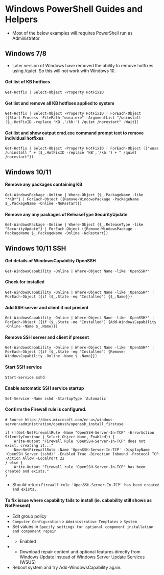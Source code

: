 # Windows PowerShell Guides and Helpers
- Most of the below examples will requires PowerShell run as Administrator

## Windows 7/8
- Later version of Windows have removed the ability to remove hotfixes using /quiet. So this will not work with Windows 10.  
#### Get list of KB hotfixes
`Get-Hotfix | Select-Object -Property HotFixID`  
#### Get list and remove all KB hotfixes applied to system
`Get-Hotfix | Select-Object -Property HotFixID | ForEach-Object ({Start-Process -FilePath "wusa.exe" -ArgumentList "/uninstall ($_.HotFixID -replace 'KB','/kb:') /quiet /norestart" -Wait})`
#### Get list and show output cmd.exe command prompt text to remove individual hotfixes
`Get-Hotfix | Select-Object -Property HotFixID | ForEach-Object ({"wusa /uninstall " + ($_.HotFixID -replace 'KB','/kb:') + " /quiet /norestart"})`

## Windows 10/11
#### Remove any packages containing KB
`Get-WindowsPackage -Online | Where-Object {$_.PackageName -like "*KB*"} | ForEach-Object ({Remove-WindowsPackage -PackageName $_.PackageName -Online -NoRestart})`
#### Remove any any packages of ReleaseType SecurityUpdate
`Get-WindowsPackage -Online | Where-Object {$_.ReleaseType -like "SecurityUpdate"} | ForEach-Object ({Remove-WindowsPackage -PackageName $_.PackageName -Online -NoRestart})`

## Windows 10/11 SSH
#### Get details of WindowsCapability OpenSSH
`Get-WindowsCapability -Online | Where-Object Name -like 'OpenSSH*'`
#### Check for installed
`Get-WindowsCapability -Online | Where-Object Name -like 'OpenSSH*' | ForEach-Object ({if ($_.State -eq "Installed") {$_.Name}})`
#### Add SSH server and client if not present
`Get-WindowsCapability -Online | Where-Object Name -like 'OpenSSH*' | ForEach-Object ({if ($_.State -ne "Installed") {Add-WindowsCapability -Online -Name $_.Name}})`
#### Remove SSH server and client if present
`Get-WindowsCapability -Online | Where-Object Name -like 'OpenSSH*' | ForEach-Object ({if ($_.State -eq "Installed") {Remove-WindowsCapability -Online -Name $_.Name}})`
#### Start SSH service
`Start-Service sshd`
#### Enable automatic SSH service startup
`Set-Service -Name sshd -StartupType 'Automatic'`
#### Confirm the Firewall rule is configured.
```
# Source https://docs.microsoft.com/en-us/windows-server/administration/openssh/openssh_install_firstuse

if (!(Get-NetFirewallRule -Name "OpenSSH-Server-In-TCP" -ErrorAction SilentlyContinue | Select-Object Name, Enabled)) {
    Write-Output "Firewall Rule 'OpenSSH-Server-In-TCP' does not exist, creating it..."
    New-NetFirewallRule -Name 'OpenSSH-Server-In-TCP' -DisplayName 'OpenSSH Server (sshd)' -Enabled True -Direction Inbound -Protocol TCP -Action Allow -LocalPort 22
} else {
    Write-Output "Firewall rule 'OpenSSH-Server-In-TCP' has been created and exists."
}
```
- Should return `Firewall rule 'OpenSSH-Server-In-TCP' has been created and exists.`

#### To fix issue where capability fails to install (ie. cabability still shows as NotPresent)
- Edit group policy  
- `Computer Configuration` > `Administrative Templates` > `System`  
- Set values in `Specify settings for optional component installation and component repair`  
- - Enabled
- - Download repair content and optional features directly from Windows Update instead of Windows Server Update Services (WSUS)
- Reboot system and try Add-WindowsCapability again.
